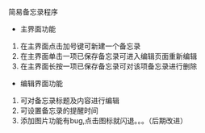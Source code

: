 简易备忘录程序
* 主界面功能 
1. 在主界面点击加号键可新建一个备忘录
2. 在主界面单击一项已保存备忘录可进入编辑页面重新编辑
3. 在主界面长按一项已保存备忘录可对该项备忘录进行删除
* 编辑界面功能
1. 可对备忘录标题及内容进行编辑
2. 可设置备忘录的提醒时间
3. 添加图片功能有bug,点击图标就闪退。。。（后期改进）
